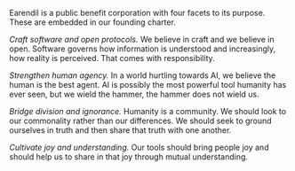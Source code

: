 Earendil is a public benefit corporation with four facets to its purpose. These are embedded in our founding charter.

*Craft software and open protocols.* We believe in craft and we believe in open. Software governs how information is understood and increasingly, how reality is perceived. That comes with responsibility.

*Strengthen human agency.* In a world hurtling towards AI, we believe the human is the best agent. AI is possibly the most powerful tool humanity has ever seen, but we wield the hammer, the hammer does not wield us.

*Bridge division and ignorance.* Humanity is a community. We should look to our commonality rather than our differences. We should seek to ground ourselves in truth and then share that truth with one another.

*Cultivate joy and understanding.* Our tools should bring people joy and should help us to share in that joy through mutual understanding.